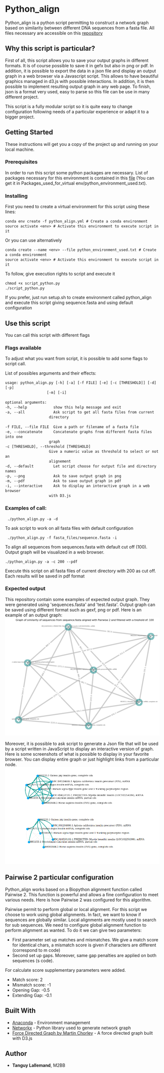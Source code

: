 # Python_align

Python_align is a python script permitting to construct a network graph based on similarity between different DNA sequences from a fasta file. All files necessary are accessible on this [repository](https://bitbucket.org/TanguyLallemand/python_align/src/master/)


## Why this script is particular?


First of all, this script allows you to save your output graphs in different formats. It is of course possible to save it in gefx but also in png or pdf. In addition, it is possible to export the data in a json file and display an output graph in a web browser via a Javascript script. This allows to have beautiful graphics managed in d3.js with possible interactions. In addition, it is then possible to implement resulting output graph in any web page. To finish, json is a format very used, easy to parse so this file can be use in many different project.

This script is a fully modular script so it is quite easy to change configuration following needs of a particular experience or adapt it to a bigger project.


## Getting Started

These instructions will get you a copy of the project up and running on your local machine.

### Prerequisites

In order to run this script some python packages are necessary. List of packages necessary for this environment is contained in this [file](<Packages_used_for_virtual env/python_environment_used.txt>) (You can get it in Packages_used_for_virtual env/python_environment_used.txt).

### Installing

First you need to create a virtual environment for this script using these lines:

    conda env create -f python_align.yml # Create a conda environment
    source activate <env> # Activate this environment to execute script in it

Or you can use alternatively

    conda create --name <env> --file python_environment_used.txt # Create a conda environment
    source activate <env> # Activate this environment to execute script in it

To follow, give execution rights to script and execute it

    chmod +x script_python.py
    ./script_python.py

If you prefer, just run setup.sh to create environment called python_align and execute this script giving sequence.fasta and using default configuration
## Use this script

You can call this script with different flags

### Flags available

To adjust what you want from script, it is possible to add some flags to script call.

List of possibles arguments and their effects:

    usage: python_align.py [-h] [-a] [-f FILE] [-e] [-c [THRESHOLD]] [-d] [-p]
                       [-m] [-i]

    optional arguments:
    -h, --help            show this help message and exit
    -a, --all             Ask script to get all fasta files from current
                        directory

    -f FILE, --file FILE  Give a path or filename of a fasta file
    -e, --concatenate     Concatenate graphs from different fasta files into one
                        graph
    -c [THRESHOLD], --threshold [THRESHOLD]
                        Give a numeric value as threshold to select or not an
                        alignement
    -d, --default         Let script choose for output file and directory names
    -p, --png             Ask to save output graph in png
    -m, --pdf             Ask to save output graph in pdf
    -i, --interactive     Ask to display an interactive graph in a web browser
                        with D3.js



### Examples of call:

     ./python_align.py -a -d

To ask script to work on all fasta files with default configuration

     ./python_align.py -f fasta_files/sequence.fasta -i

 To align all sequences from sequences.fasta with default cut off (100). Output graph will be visualized in a web browser.

    ./python_align.py -a -c 200 --pdf

 Execute this script on all fasta files of current directory with 200 as cut off. Each results will be saved in pdf format

### Expected output

This repository contain some examples of expected output graph. They were generated using 'sequences.fasta' and 'test.fasta'. Output graph can be saved using different format such as gexf, png or pdf.
Here is an example of an output graph:
![Output Example sequences in png](output_figures/sequence.png)

Moreover, it is possible to ask script to generate a Json file that will be used by a script written in JavaScript to display an interactive version of graph.
Here is some screenshots of what is possible to display in your favorite browser. You can display entire graph or just highlight links from a particular node.
![Output Example sequences seen in a web browser](output_figures/example_output_graph_in_web_browser.png)


## Pairwise 2 particular configuration

Python_align works based on a Biopython alignment function called Pairwise 2. This function is powerful and allows a fine configuration to meet various needs. Here is how Pairwise 2 was configured for this algorithm.

Pairwise permit to perform global or local alignment. For this script we choose to work using global alignments. In fact, we want to know if sequences are globally similar. Local alignments are mostly used to search for sub sequences.
We need to configure global alignment function to perform alignment as wanted.
To do it we can give two parameters:
  - First parameter set up matches and mismatches. We give a match score for identical chars, a mismatch score is given if characters are different (correspond to m code)
  - Second set up gaps.  Moreover, same gap penalties are applied on both sequences (s code).

For calculate score supplementary parameters were added.
  - Match score: 2
  - Mismatch score: -1
  - Opening Gap: -0.5
  - Extending Gap: -0.1


## Built With

-   [Anaconda](https://www.anaconda.com/) - Environment management
-   [Networkx](https://networkx.github.io/) - Python library used to generate network graph
-   [Force Directed Graph by Martin Chorley](https://bl.ocks.org/martinjc/7aa53c7bf3e411238ac8aef280bd6581) - A force directed graph built with D3.js
## Author

-   **Tanguy Lallemand**, M2BB

